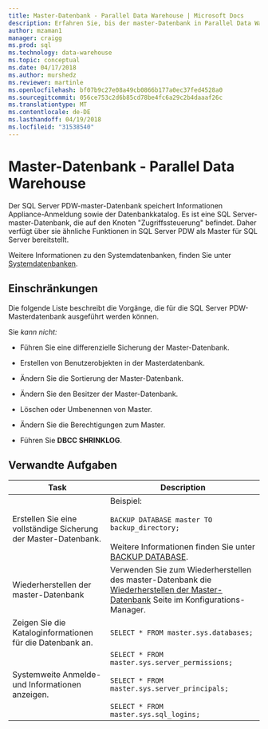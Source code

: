 ```yaml
---
title: Master-Datenbank - Parallel Data Warehouse | Microsoft Docs
description: Erfahren Sie, bis der master-Datenbank in Parallel Data Warehouse.
author: mzaman1
manager: craigg
ms.prod: sql
ms.technology: data-warehouse
ms.topic: conceptual
ms.date: 04/17/2018
ms.author: murshedz
ms.reviewer: martinle
ms.openlocfilehash: bf07b9c27e08a49cb0866b177a0ec37fed4528a0
ms.sourcegitcommit: 056ce753c2d6b85cd78be4fc6a29c2b4daaaf26c
ms.translationtype: MT
ms.contentlocale: de-DE
ms.lasthandoff: 04/19/2018
ms.locfileid: "31538540"
---
```

# <a name="master-database---parallel-data-warehouse"></a>Master-Datenbank - Parallel Data Warehouse
Der SQL Server PDW-master-Datenbank speichert Informationen Appliance-Anmeldung sowie der Datenbankkatalog. Es ist eine SQL Server-master-Datenbank, die auf den Knoten "Zugriffssteuerung" befindet. Daher verfügt über sie ähnliche Funktionen in SQL Server PDW als Master für SQL Server bereitstellt.  
  
Weitere Informationen zu den Systemdatenbanken, finden Sie unter [Systemdatenbanken](system-databases.md).  
  
## <a name="limitations-and-restrictions"></a>Einschränkungen  
Die folgende Liste beschreibt die Vorgänge, die für die SQL Server PDW-Masterdatenbank ausgeführt werden können.  
  
Sie *kann nicht:*  
  
-   Führen Sie eine differenzielle Sicherung der Master-Datenbank.  
  
-   Erstellen von Benutzerobjekten in der Masterdatenbank.  
  
-   Ändern Sie die Sortierung der Master-Datenbank.  
  
-   Ändern Sie den Besitzer der Master-Datenbank.  
  
-   Löschen oder Umbenennen von Master.  
  
-   Ändern Sie die Berechtigungen zum Master.  
  
-   Führen Sie **DBCC SHRINKLOG**.  
  
## <a name="related-tasks"></a>Verwandte Aufgaben  
  
|Task|Description|  
|--------|---------------|  
|Erstellen Sie eine vollständige Sicherung der Master-Datenbank.|Beispiel:<br /><br />`BACKUP DATABASE master TO backup_directory;`<br /><br />Weitere Informationen finden Sie unter [BACKUP DATABASE](../t-sql/statements/backup-database-parallel-data-warehouse.md).|  
|Wiederherstellen der master-Datenbank|Verwenden Sie zum Wiederherstellen des master-Datenbank die [Wiederherstellen der Master-Datenbank](restore-the-master-database.md) Seite im Konfigurations-Manager.|  
|Zeigen Sie die Kataloginformationen für die Datenbank an.|`SELECT * FROM master.sys.databases;`|  
|Systemweite Anmelde- und Informationen anzeigen.|`SELECT * FROM master.sys.server_permissions;`<br /><br />`SELECT * FROM master.sys.server_principals;`<br /><br />`SELECT * FROM master.sys.sql_logins;`|  
  
<!-- MISSING LINKS 
## See Also  
[Common Metadata Query Examples &#40;SQL Server PDW&#41;](../sqlpdw/common-metadata-query-examples-sql-server-pdw.md)  
-->
  
